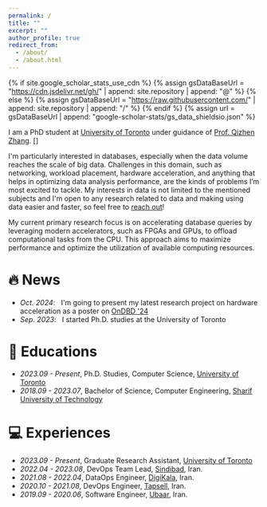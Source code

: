 ```yaml
---
permalink: /
title: ""
excerpt: ""
author_profile: true
redirect_from: 
  - /about/
  - /about.html
---
```


{% if site.google_scholar_stats_use_cdn %}
{% assign gsDataBaseUrl = "https://cdn.jsdelivr.net/gh/" | append: site.repository | append: "@" %}
{% else %}
{% assign gsDataBaseUrl = "https://raw.githubusercontent.com/" | append: site.repository | append: "/" %}
{% endif %}
{% assign url = gsDataBaseUrl | append: "google-scholar-stats/gs_data_shieldsio.json" %}

<span class='anchor' id='about-me'></span>

I am a PhD student at [University of Toronto](https://www.utoronto.ca/) under guidance of [Prof. Qizhen Zhang](https://qizhenzhang.me/). []

I'm particularly interested in databases, especially when the data volume reaches the scale of big data. 
Challenges in this domain, such as networking, workload placement, hardware acceleration, and anything that helps in optimizing 
data analysis performance, are the kinds of problems I’m most excited to tackle. My interests in data is not limited to the mentioned 
subjects and I'm open to any research related to data and making using data easier and faster, so feel free to [reach out](mailto:alireza@cs.toronto.edu)!

My current primary research focus is on accelerating database queries by leveraging modern accelerators, such as FPGAs and
GPUs, to offload computational tasks from the CPU. This approach aims to maximize performance and optimize the
utilization of available computing resources.


# 🔥 News
- *Oct. 2024*: &nbsp; I'm going to present my latest research project on hardware acceleration as a poster on [OnDBD '24](https://ondbd.ca/)
- *Sep. 2023*: &nbsp; I started Ph.D. studies at the University of Toronto
<!-- - *2022.02*: &nbsp;🎉🎉 Lorem ipsum dolor sit amet, consectetur adipiscing elit. Vivamus ornare aliquet ipsum, ac tempus justo dapibus sit amet.  -->

<!-- # 📝 Publications  -->

<!-- <div class='paper-box'><div class='paper-box-image'><div><div class="badge">CVPR 2016</div><img src='images/500x300.png' alt="sym" width="100%"></div></div> -->
<!-- <div class='paper-box-text' markdown="1"> -->

<!-- [Deep Residual Learning for Image Recognition](https://openaccess.thecvf.com/content_cvpr_2016/papers/He_Deep_Residual_Learning_CVPR_2016_paper.pdf) -->
<!---->
<!-- **kaiming he**, xiangyu zhang, shaoqing ren, jian sun -->

<!-- [**Project**](https://scholar.google.com/citations?view_op=view_citation&hl=zh-CN&user=DhtAFkwAAAAJ&citation_for_view=DhtAFkwAAAAJ:ALROH1vI_8AC) <strong><span class='show_paper_citations' data='DhtAFkwAAAAJ:ALROH1vI_8AC'></span></strong> -->
<!-- - Lorem ipsum dolor sit amet, consectetur adipiscing elit. Vivamus ornare aliquet ipsum, ac tempus justo dapibus sit amet.  -->
<!-- </div> -->
<!-- </div> -->

<!-- - [Lorem ipsum dolor sit amet, consectetur adipiscing elit. Vivamus ornare aliquet ipsum, ac tempus justo dapibus sit amet](https://github.com), A, B, C, **CVPR 2020** -->

<!-- # 🎖 Honors and Awards -->
<!-- - *2021.10* Lorem ipsum dolor sit amet, consectetur adipiscing elit. Vivamus ornare aliquet ipsum, ac tempus justo dapibus sit amet.  -->
<!-- - *2021.09* Lorem ipsum dolor sit amet, consectetur adipiscing elit. Vivamus ornare aliquet ipsum, ac tempus justo dapibus sit amet.  -->

# 📖 Educations
- *2023.09 - Present*, Ph.D. Studies, Computer Science, [University of Toronto](https://www.utoronto.ca/)
- *2018.09 - 2023.07*, Bachelor of Science, Computer Engineering, [Sharif University of Technology](https://www.sharif.ir/)

<!-- # 💬 Invited Talks -->
<!-- - *2021.06*, Lorem ipsum dolor sit amet, consectetur adipiscing elit. Vivamus ornare aliquet ipsum, ac tempus justo dapibus sit amet.  -->
<!-- - *2021.03*, Lorem ipsum dolor sit amet, consectetur adipiscing elit. Vivamus ornare aliquet ipsum, ac tempus justo dapibus sit amet.  \| [\[video\]](https://github.com/) -->

# 💻 Experiences
- *2023.09 - Present*, Graduate Research Assistant, [University of Toronto](https://www.utoronto.ca/)
- *2022.04 - 2023.08*, DevOps Team Lead, [Sindibad](https://sindibad.iq/), Iran.
- *2021.08 - 2022.04*, DataOps Engineer, [DigiKala](https://www.digikala.com/), Iran.
- *2020.10 - 2021.08*, DevOps Engineer, [Tapsell](https://tapsell.com/), Iran.
- *2019.09 - 2020.06*, Software Engineer, [Ubaar](https://ubaar.ir/), Iran.
